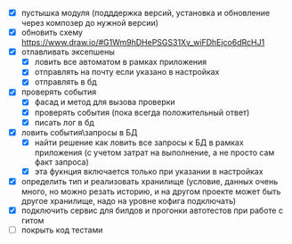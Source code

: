 - [x] пустышка модуля (подддержка версий, установка и обновление через композер до нужной версии) 
- [x] обновить схему https://www.draw.io/#G1Wm9hDHePSGS31Xv_wiFDhEjco6dRcHJ1
- [x] отлавливать эксепшены
    - [x] ловить все автоматом в рамках приложения
    - [x] отправлять на почту если указано в настройках 
    - [x] отправлять в бд
- [x] проверять события
    - [x] фасад и метод для вызова проверки
    - [x] проверять события (пока всегда положительный ответ)  
    - [x] писать лог в бд
- [x] ловить события\запросы в БД
    - [x] найти решение как ловить все запросы к БД в рамках приложения (с учетом затрат на выполнение, а не просто сам факт запроса)
    - [x] эта фукнция включается только при указании в настройках 
- [x] определить тип и реализовать хранилище (условие, данных очень много, но можно резать историю, и на другом проекте может быть другое хранилище, надо на уровне кофига подключать)
- [x] подключить сервис для билдов и прогонки автотестов при работе с гитом
- [ ] покрыть код тестами